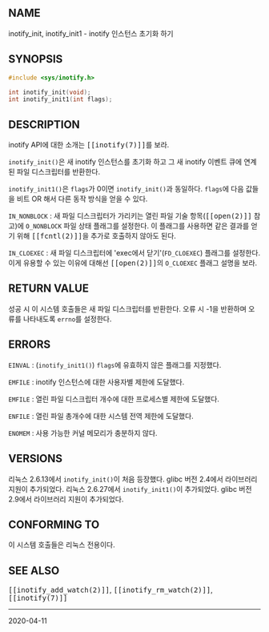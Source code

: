 ## NAME

inotify_init, inotify_init1 - inotify 인스턴스 초기화 하기

## SYNOPSIS

```c
#include <sys/inotify.h>

int inotify_init(void);
int inotify_init1(int flags);
```

## DESCRIPTION

inotify API에 대한 소개는 <tt>[[inotify(7)]]</tt>를 보라.

`inotify_init()`은 새 inotify 인스턴스를 초기화 하고 그 새 inotify 이벤트 큐에 연계된 파일 디스크립터를 반환한다.

`inotify_init1()`은 `flags`가 0이면 `inotify_init()`과 동일하다. `flags`에 다음 값들을 비트 OR 해서 다른 동작 방식을 얻을 수 있다.

`IN_NONBLOCK`
:   새 파일 디스크립터가 가리키는 열린 파일 기술 항목(<tt>[[open(2)]]</tt> 참고)에 `O_NONBLOCK` 파일 상태 플래그를 설정한다. 이 플래그를 사용하면 같은 결과를 얻기 위해 <tt>[[fcntl(2)]]</tt>을 추가로 호출하지 않아도 된다.

`IN_CLOEXEC`
:   새 파일 디스크립터에 'exec에서 닫기'(`FD_CLOEXEC`) 플래그를 설정한다. 이게 유용할 수 있는 이유에 대해선 <tt>[[open(2)]]</tt>의 `O_CLOEXEC` 플래그 설명을 보라.

## RETURN VALUE

성공 시 이 시스템 호출들은 새 파일 디스크립터를 반환한다. 오류 시 -1을 반환하며 오류를 나타내도록 `errno`를 설정한다.

## ERRORS

`EINVAL`
:   (`inotify_init1()`) `flags`에 유효하지 않은 플래그를 지정했다.

`EMFILE`
:   inotify 인스턴스에 대한 사용자별 제한에 도달했다.

`EMFILE`
:   열린 파일 디스크립터 개수에 대한 프로세스별 제한에 도달했다.

`ENFILE`
:   열린 파일 총개수에 대한 시스템 전역 제한에 도달했다.

`ENOMEM`
:   사용 가능한 커널 메모리가 충분하지 않다.

## VERSIONS

리눅스 2.6.13에서 `inotify_init()`이 처음 등장했다. glibc 버전 2.4에서 라이브러리 지원이 추가되었다. 리눅스 2.6.27에서 `inotify_init1()`이 추가되었다. glibc 버전 2.9에서 라이브러리 지원이 추가되었다.

## CONFORMING TO

이 시스템 호출들은 리눅스 전용이다.

## SEE ALSO

<tt>[[inotify_add_watch(2)]]</tt>, <tt>[[inotify_rm_watch(2)]]</tt>, <tt>[[inotify(7)]]</tt>

----

2020-04-11
